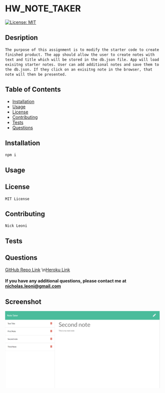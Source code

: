 
# HW_NOTE_TAKER
[![License: MIT](https://img.shields.io/badge/License-MIT-yellow.svg)](https://opensource.org/licenses/MIT)
## Desription
    The purpose of this assignment is to modify the starter code to create finished product. The app should allow the user to create notes with text and title which will be stored in the db.json file. App will load exisitng starter notes. User can add additional notes and save them to the db.json. If they click on an exisitng note in the browser, that note will then be presented. 

## Table of Contents
 - [Installation](#installation)
 - [Usage](#usage)
 - [License](#license)
 - [Contributing](#contributing)
 - [Tests](#tests)
 - [Questions](#questions)

## Installation
    npm i    
## Usage
    
## License
    MIT License
## Contributing
    Nick Leoni
## Tests
    
## Questions
[GitHub Repo Link](https://github.com/njleoni/HW_NOTE_TAKER)
\n[Heroku Link](https://nameless-brushlands-78595.herokuapp.com/)
#### If you have any additional questions, please contact me at nicholas.leoni@gmail.com

## Screenshot
![Screenshot](./public/assets/img/note_taker.PNG)

